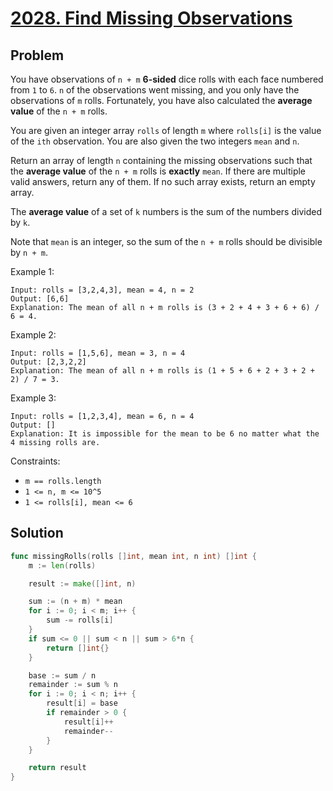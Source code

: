 # [2028. Find Missing Observations](https://leetcode.com/problems/find-missing-observations/)

## Problem

You have observations of `n + m` **6-sided** dice rolls with each face numbered from `1` to `6`. `n` of the observations went missing, and you only have the observations of `m` rolls. Fortunately, you have also calculated the **average value** of the `n + m` rolls.

You are given an integer array `rolls` of length `m` where `rolls[i]` is the value of the `ith` observation. You are also given the two integers `mean` and `n`.

Return an array of length `n` containing the missing observations such that the **average value** of the `n + m` rolls is **exactly** `mean`. If there are multiple valid answers, return any of them. If no such array exists, return an empty array.

The **average value** of a set of `k` numbers is the sum of the numbers divided by `k`.

Note that `mean` is an integer, so the sum of the `n + m` rolls should be divisible by `n + m`.


Example 1:

```
Input: rolls = [3,2,4,3], mean = 4, n = 2
Output: [6,6]
Explanation: The mean of all n + m rolls is (3 + 2 + 4 + 3 + 6 + 6) / 6 = 4.
```

Example 2:

```
Input: rolls = [1,5,6], mean = 3, n = 4
Output: [2,3,2,2]
Explanation: The mean of all n + m rolls is (1 + 5 + 6 + 2 + 3 + 2 + 2) / 7 = 3.
```

Example 3:

```
Input: rolls = [1,2,3,4], mean = 6, n = 4
Output: []
Explanation: It is impossible for the mean to be 6 no matter what the 4 missing rolls are.
``` 

Constraints:

- `m == rolls.length`
- `1 <= n, m <= 10^5`
- `1 <= rolls[i], mean <= 6`

## Solution

```go
func missingRolls(rolls []int, mean int, n int) []int {
	m := len(rolls)

	result := make([]int, n)

	sum := (n + m) * mean
	for i := 0; i < m; i++ {
		sum -= rolls[i]
	}
	if sum <= 0 || sum < n || sum > 6*n {
		return []int{}
	}

	base := sum / n
	remainder := sum % n
	for i := 0; i < n; i++ {
		result[i] = base
		if remainder > 0 {
			result[i]++
			remainder--
		}
	}

	return result
}
```